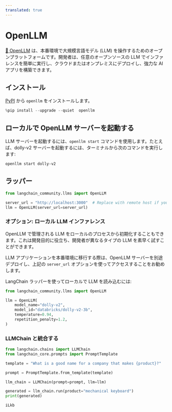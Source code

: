 ```yaml
---
translated: true
---
```


# OpenLLM

[🦾 OpenLLM](https://github.com/bentoml/OpenLLM) は、本番環境で大規模言語モデル (LLM) を操作するためのオープンプラットフォームです。開発者は、任意のオープンソースの LLM でインファレンスを簡単に実行し、クラウドまたはオンプレミスにデプロイし、強力な AI アプリを構築できます。

## インストール

[PyPI](https://pypi.org/project/openllm/) から `openllm` をインストールします。

```python
%pip install --upgrade --quiet  openllm
```

## ローカルで OpenLLM サーバーを起動する

LLM サーバーを起動するには、`openllm start` コマンドを使用します。たとえば、dolly-v2 サーバーを起動するには、ターミナルから次のコマンドを実行します:

```bash
openllm start dolly-v2
```

## ラッパー

```python
from langchain_community.llms import OpenLLM

server_url = "http://localhost:3000"  # Replace with remote host if you are running on a remote server
llm = OpenLLM(server_url=server_url)
```

### オプション: ローカル LLM インファレンス

OpenLLM で管理される LLM をローカルのプロセスから初期化することもできます。これは開発目的に役立ち、開発者が異なるタイプの LLM を素早く試すことができます。

LLM アプリケーションを本番環境に移行する際は、OpenLLM サーバーを別途デプロイし、上記の `server_url` オプションを使ってアクセスすることをお勧めします。

LangChain ラッパーを使ってローカルで LLM を読み込むには:

```python
from langchain_community.llms import OpenLLM

llm = OpenLLM(
    model_name="dolly-v2",
    model_id="databricks/dolly-v2-3b",
    temperature=0.94,
    repetition_penalty=1.2,
)
```

### LLMChain と統合する

```python
from langchain.chains import LLMChain
from langchain_core.prompts import PromptTemplate

template = "What is a good name for a company that makes {product}?"

prompt = PromptTemplate.from_template(template)

llm_chain = LLMChain(prompt=prompt, llm=llm)

generated = llm_chain.run(product="mechanical keyboard")
print(generated)
```

```output
iLkb
```
